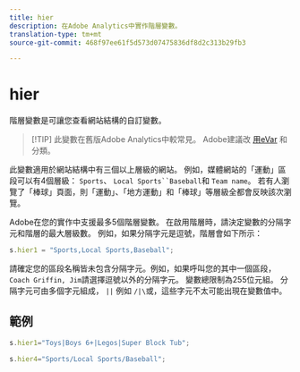 ```yaml
---
title: hier
description: 在Adobe Analytics中實作階層變數。
translation-type: tm+mt
source-git-commit: 468f97ee61f5d573d07475836df8d2c313b29fb3

---
```



# hier

階層變數是可讓您查看網站結構的自訂變數。

> [!TIP] 此變數在舊版Adobe Analytics中較常見。 Adobe建議改 [用eVar](evar.md) 和分類。

此變數適用於網站結構中有三個以上層級的網站。 例如，媒體網站的「運動」區段可以有4個層級： `Sports`、 `Local Sports``Baseball`和 `Team name`。 若有人瀏覽了「棒球」頁面，則「運動」、「地方運動」和「棒球」等層級全都會反映該次瀏覽。

Adobe在您的實作中支援最多5個階層變數。 在啟用階層時，請決定變數的分隔字元和階層的最大層級數。 例如，如果分隔字元是逗號，階層會如下所示：

```js
s.hier1 = "Sports,Local Sports,Baseball";
```

請確定您的區段名稱皆未包含分隔字元。例如，如果呼叫您的其中一個區段， `Coach Griffin, Jim`請選擇逗號以外的分隔字元。 變數總限制為255位元組。 分隔字元可由多個字元組成， `||` 例如 `/|\`或，這些字元不太可能出現在變數值中。

## 範例

```js
s.hier1="Toys|Boys 6+|Legos|Super Block Tub";
```

```js
s.hier4="Sports/Local Sports/Baseball";
```
